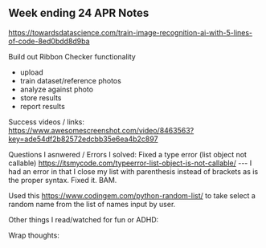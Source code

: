 Week ending 24 APR Notes
----
https://towardsdatascience.com/train-image-recognition-ai-with-5-lines-of-code-8ed0bdd8d9ba

Build out Ribbon Checker functionality
- upload
- train dataset/reference photos
- analyze against photo
- store results
- report results

Success videos / links:
https://www.awesomescreenshot.com/video/8463563?key=ade54df2b82572edcbb35e6ea4b2c897


Questions I asnwered / Errors I solved:
Fixed a type error (list object not callable) https://itsmycode.com/typeerror-list-object-is-not-callable/ --- I had an error in that I close my list with parenthesis instead of brackets as is the proper syntax. Fixed it. BAM.

Used this https://www.codingem.com/python-random-list/ to take select a random name from the list of names input by user.

Other things I read/watched for fun or ADHD:

Wrap thoughts:

